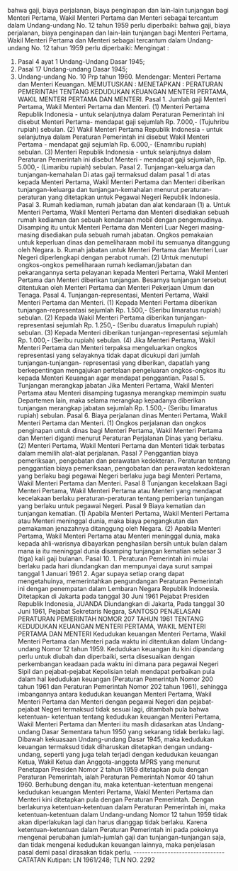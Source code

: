  bahwa gaji, biaya perjalanan, biaya penginapan dan lain-lain tunjangan bagi Menteri Pertama, Wakil Menteri Pertama dan Menteri sebagai tercantum dalam Undang-undang No. 12 tahun 1959 perlu diperbaiki: bahwa gaji, biaya perjalanan, biaya penginapan dan lain-lain tunjangan bagi Menteri Pertama, Wakil Menteri Pertama dan Menteri sebagai tercantum dalam Undang-undang No. 12 tahun 1959 perlu diperbaiki:
Mengingat :

1. Pasal 4 ayat 1 Undang-Undang Dasar 1945;
2. Pasal 17 Undang-undang Dasar 1945;
3. Undang-undang No. 10 Prp tahun 1960. Mendengar: Menteri Pertama dan Menteri Keuangan. MEMUTUSKAN : MENETAPKAN : PERATURAN PEMERINTAH TENTANG KEDUDUKAN KEUANGAN MENTERI PERTAMA, WAKIL MENTERI PERTAMA DAN MENTERI. Pasal 1. Jumlah gaji Menteri Pertama, Wakil Menteri Pertama dan Menteri. (1) Menteri Pertama Republik Indonesia - untuk selanjutnya dalam Peraturan Pemerintah ini disebut Menteri Pertama- mendapat gaji sejumlah Rp. 7.000,- (Tujuhribu rupiah) sebulan. (2) Wakil Menteri Pertama Republik Indonesia - untuk selanjutnya dalam Peraturan Pemerintah ini disebut Wakil Menteri Pertama - mendapat gaji sejumlah Rp. 6.000,- (Enamribu rupiah) sebulan. (3) Menteri Republik Indonesia - untuk selanjutnya dalam Peraturan Pemerintah ini disebut Menteri - mendapat gaji sejumlah, Rp. 5.000,- (Limaribu rupiah) sebulan. Pasal 2. Tunjangan-keluarga dan tunjangan-kemahalan Di atas gaji termaksud dalam pasal 1 di atas kepada Menteri Pertama, Wakil Menteri Pertama dan Menteri diberikan tunjangan-keluarga dan tunjangan-kemahalan menurut peraturan- peraturan yang ditetapkan untuk Pegawai Negeri Republik Indonesia. Pasal 3. Rumah kediaman, rumah jabatan dan alat kendaraan (1) a. Untuk Menteri Pertama, Wakil Menteri Pertama dan Menteri disediakan sebuah rumah kediaman dan sebuah kendaraan mobil dengan pengemudinya. Disamping itu untuk Menteri Pertama dan Menteri Luar Negeri masing-masing disediakan pula sebuah rumah jabatan. Ongkos pemakaian untuk keperluan dinas dan pemeliharaan mobil itu semuanya ditanggung oleh Negara. b. Rumah jabatan untuk Menteri Pertama dan Menteri Luar Negeri diperlengkapi dengan perabot rumah. (2) Untuk menutupi ongkos-ongkos pemeliharaan rumah kediaman/jabatan dan pekarangannya serta pelayanan kepada Menteri Pertama, Wakil Menteri Pertama dan Menteri diberikan tunjangan. Besarnya tunjangan tersebut ditentukan oleh Menteri Pertama dan Menteri Pekerjaan Umum dan Tenaga. Pasal 4. Tunjangan-representasi, Menteri Pertama, Wakil Menteri Pertama dan Menteri. (1) Kepada Menteri Pertama diberikan tunjangan-representasi sejumlah Rp. 1.500,- (Seribu limaratus rupiah) sebulan. (2) Kepada Wakil Menteri Pertama diberikan tunjangan-representasi sejumlah Rp. 1.250,- (Seribu duaratus limapuluh rupiah) sebulan. (3) Kepada Menteri diberikan tunjangan-representasi sejumlah Rp. 1.000,- (Seribu rupiah) sebulan. (4) Jika Menteri Pertama, Wakil Menteri Pertama dan Menteri terpaksa mengeluarkan ongkos representasi yang selayaknya tidak dapat dicukupi dari jumlah tunjangan-tunjangan- representasi yang diberikan, dapatlah yang berkepentingan mengajukan pertelaan pengeluaran ongkos-ongkos itu kepada Menteri Keuangan agar mendapat penggantian. Pasal 5. Tunjangan merangkap jabatan Jika Menteri Pertama, Wakil Menteri Pertama atau Menteri disamping tugasnya merangkap memimpin suatu Departemen lain, maka selama merangkap kepadanya diberikan tunjangan merangkap jabatan sejumlah Rp. 1.500,- (Seribu limaratus rupiah) sebulan. Pasal 6. Biaya perjalanan dinas Menteri Pertama, Wakil Menteri Pertama dan Menteri. (1) Ongkos perjalanan dan ongkos penginapan untuk dinas bagi Menteri Pertama, Wakil Menteri Pertama dan Menteri diganti menurut Peraturan Perjalanan Dinas yang berlaku.
(2) Menteri Pertama, Wakil Menteri Pertama dan Menteri tidak terbatas dalam memilih alat-alat perjalanan. Pasal 7 Penggantian biaya pemeriksaan, pengobatan dan perawatan kedokteran. Peraturan tentang penggantian biaya pemeriksaan, pengobatan dan perawatan kedokteran yang berlaku bagi pegawai Negeri berlaku juga bagi Menteri Pertama, Wakil Menteri Pertama dan Menteri. Pasal 8 Tunjangan kecelakaan Bagi Menteri Pertama, Wakil Menteri Pertama atau Menteri yang mendapat kecelakaan berlaku peraturan-peraturan tentang pemberian tunjangan yang berlaku untuk pegawai Negeri. Pasal 9 Biaya kematian dan tunjangan kematian. (1) Apabila Menteri Pertama, Wakil Menteri Pertama atau Menteri meninggal dunia, maka biaya pengangkutan dan pemakaman jenazahnya ditanggung oleh Negara. (2) Apabila Menteri Pertama, Wakil Menteri Pertama atau Menteri meninggal dunia, maka kepada ahli-warisnya dibayarkan penghasilan bersih untuk bulan dalam mana ia itu meninggal dunia disamping tunjangan kematian sebesar 3 (tiga) kali gaji bulanan. Pasal 10. 1. Peraturan Pemerintah ini mulai berlaku pada hari diundangkan dan mempunyai daya surut sampai tanggal 1 Januari 1961 2. Agar supaya setiap orang dapat mengetahuinya, memerintahkan pengundangan Peraturan Pemerintah ini dengan penempatan dalam Lembaran Negara Republik Indonesia. Ditetapkan di Jakarta pada tanggal 30 Juni 1961 Pejabat Presiden Republik Indonesia, JUANDA Diundangkan di Jakarta, Pada tanggal 30 Juni 1961, Pejabat Sekretaris Negara, SANTOSO PENJELASAN PERATURAN PEMERINTAH NOMOR 207 TAHUN 1961 TENTANG KEDUDUKAN KEUANGAN MENTERI PERTAMA, WAKIL MENTERI PERTAMA DAN MENTERI Kedudukan keuangan Menteri Pertama, Wakil Menteri Pertama dan Menteri pada waktu ini ditentukan dalam Undang-undang Nomor 12 tahun 1959. Kedudukan keuangan itu kini dipandang perlu untuk diubah dan diperbaiki, serta disesuaikan dengan perkembangan keadaan pada waktu ini dimana para pegawai Negeri Sipil dan pejabat-pejabat Kepolisian telah mendapat perbaikan pula dalam hal kedudukan keuangan (Peraturan Pemerintah Nomor 200 tahun 1961 dan Peraturan Pemerintah Nomor 202 tahun 1961), sehingga imbangannya antara kedudukan keuangan Menteri Pertama, Wakil Menteri Pertama dan Menteri dengan pegawai Negeri dan pejabat-pejabat Negeri termaksud tidak sesuai lagi, ditambah pula bahwa ketentuan- ketentuan tentang kedudukan keuangan Menteri Pertama, Wakil Menteri Pertama dan Menteri itu masih didasarkan atas Undang- undang Dasar Sementara tahun 1950 yang sekarang tidak berlaku lagi. Dibawah kekuasaan Undang-undang Dasar 1945, maka kedudukan keuangan termaksud tidak diharuskan ditetapkan dengan undang- undang, seperti yang juga telah terjadi dengan kedudukan keuangan Ketua, Wakil Ketua dan Anggota-anggota MPRS yang menurut Penetapan Presiden Nomor 2 tahun 1959 ditetapkan pula dengan Peraturan Pemerintah, ialah Peraturan Pemerintah Nomor 40 tahun 1960. Berhubung dengan itu, maka ketentuan-ketentuan mengenai kedudukan keuangan Menteri Pertama, Wakil Menteri Pertama dan Menteri kini ditetapkan pula dengan Peraturan Pemerintah. Dengan berlakunya ketentuan-ketentuan dalam Peraturan Pemerintah ini, maka ketentuan-ketentuan dalam Undang-undang Nomor 12 tahun 1959 tidak akan diperlakukan lagi dan harus dianggap tidak berlaku. Karena ketentuan-ketentuan dalam Peraturan Pemerintah ini pada pokoknya mengenai perubahan jumlah-jumlah gaji dan tunjangan-tunjangan saja, dan tidak mengenai kedudukan keuangan lainnya, maka penjelasan pasal demi pasal dirasakan tidak perlu. -------------------------------- CATATAN Kutipan: LN 1961/248; TLN NO. 2292